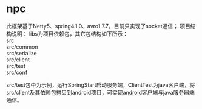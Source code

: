 # npc
此框架基于Netty5、spring4.1.0、avro1.7.7，目前只实现了socket通信；
项目结构说明：
libs为项目依赖包，其它包结构如下所示：      
 src         
 src/common        
 src/serialize        
 src/client        
 src/test        
 src/conf        

src/test包中为示例，运行SpringStart启动服务端，ClientTest为java客户端，将src/client及其依赖包拷贝到android项目，可实现android客户端与java服务器端通信。





